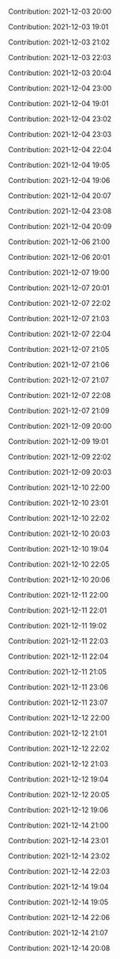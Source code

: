 Contribution: 2021-12-03 20:00

Contribution: 2021-12-03 19:01

Contribution: 2021-12-03 21:02

Contribution: 2021-12-03 22:03

Contribution: 2021-12-03 20:04

Contribution: 2021-12-04 23:00

Contribution: 2021-12-04 19:01

Contribution: 2021-12-04 23:02

Contribution: 2021-12-04 23:03

Contribution: 2021-12-04 22:04

Contribution: 2021-12-04 19:05

Contribution: 2021-12-04 19:06

Contribution: 2021-12-04 20:07

Contribution: 2021-12-04 23:08

Contribution: 2021-12-04 20:09

Contribution: 2021-12-06 21:00

Contribution: 2021-12-06 20:01

Contribution: 2021-12-07 19:00

Contribution: 2021-12-07 20:01

Contribution: 2021-12-07 22:02

Contribution: 2021-12-07 21:03

Contribution: 2021-12-07 22:04

Contribution: 2021-12-07 21:05

Contribution: 2021-12-07 21:06

Contribution: 2021-12-07 21:07

Contribution: 2021-12-07 22:08

Contribution: 2021-12-07 21:09

Contribution: 2021-12-09 20:00

Contribution: 2021-12-09 19:01

Contribution: 2021-12-09 22:02

Contribution: 2021-12-09 20:03

Contribution: 2021-12-10 22:00

Contribution: 2021-12-10 23:01

Contribution: 2021-12-10 22:02

Contribution: 2021-12-10 20:03

Contribution: 2021-12-10 19:04

Contribution: 2021-12-10 22:05

Contribution: 2021-12-10 20:06

Contribution: 2021-12-11 22:00

Contribution: 2021-12-11 22:01

Contribution: 2021-12-11 19:02

Contribution: 2021-12-11 22:03

Contribution: 2021-12-11 22:04

Contribution: 2021-12-11 21:05

Contribution: 2021-12-11 23:06

Contribution: 2021-12-11 23:07

Contribution: 2021-12-12 22:00

Contribution: 2021-12-12 21:01

Contribution: 2021-12-12 22:02

Contribution: 2021-12-12 21:03

Contribution: 2021-12-12 19:04

Contribution: 2021-12-12 20:05

Contribution: 2021-12-12 19:06

Contribution: 2021-12-14 21:00

Contribution: 2021-12-14 23:01

Contribution: 2021-12-14 23:02

Contribution: 2021-12-14 22:03

Contribution: 2021-12-14 19:04

Contribution: 2021-12-14 19:05

Contribution: 2021-12-14 22:06

Contribution: 2021-12-14 21:07

Contribution: 2021-12-14 20:08

